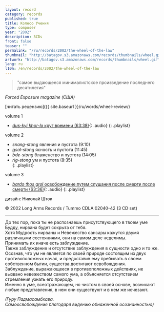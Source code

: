 ```yaml
---
layout: record
category: records
published: true
title: Колесо Учения
type: composer
year: "2002"
description: 3CDs
front: false
teaser: ""
permalink: "/ru/records/2002/the-wheel-of-the-law"
thumbnail: "http://batagov.s3.amazonaws.com/records/thumbnails/wheel.gif"
artwork: "http://batagov.s3.amazonaws.com/records/thumbnails/wheel.gif"
lang: ru
l10n: /en/records/2002/the-wheel-of-the-law
---
```


> "самое выдающееся минималистское произведение последнего десятилетия"

_Forced Exposure magazine (США)_  

[читать рецензию]({{ site.baseurl }}/ru/words/wheel-review/)

volume 1  

- [_dus-kyi khor-lo_ круг времени (63:38)](http://batagov.s3.amazonaws.com/records/sounds/circle.mp3){: .audio}
{: .playlist}

volume 2  

- _snang-stong_ явления и пустота (9:10)	 
- _gsal-stong_ ясность и пустота (11:45)	 
- _bde-stong_ блаженство и пустота (14:05)	 
- _rig-stong_ ум и пустота (8:35)	 
{: .playlist}

volume 3  

- [_bardo thos grol_ освобождение путем слушания после смерти после смерти (63:36)](http://batagov.s3.amazonaws.com/records/sounds/liberation.mp3){: .audio}
{: .playlist}

дизайн: Николай Шток  

© 2002 Long Arms Records / Tummo CDLA 02040-42 (3 CD set)

***
  
  
До тех пор, пока ты не распознаешь присутствующего в твоем уме Будду, нирвана будет сокрыта от тебя.  
Хотя Мудрость нирваны и Невежество сансары кажутся двумя различными состояниями, они на самом деле неделимы.  
Принимать их иначе есть заблуждение.  
Также заблуждение и отсутствие заблуждения в сущности одно и то же.  
Осознав, что ум не является по своей природе состоящим из двух противоположных начал, и предоставив ему пребывать в своем собственном бытии, существа достигают освобождения.  
Заблуждение, выражающееся в противоположных действиях, не вызвано невежеством самого ума, а объясняется отсутствием стремления узнать его природу.  
Именно в уме, всеотражающем, но чистом в своей основе, возникают любые представления, в нем они существуют и в нем же исчезают.  
  
_(Гуру Падмасамбхава._  
_Самоосвобождение благодаря видению обнаженной осознанностью)_  